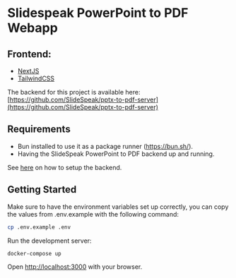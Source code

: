 # Slidespeak PowerPoint to PDF Webapp 

## Frontend:

- [NextJS](https://nextjs.org/)
- [TailwindCSS](https://tailwindcss.com/)


The backend for this project is available
here: [https://github.com/SlideSpeak/pptx-to-pdf-server](https://github.com/SlideSpeak/pptx-to-pdf-server)

## Requirements

- Bun installed to use it as a package runner (https://bun.sh/).
- Having the SlideSpeak PowerPoint to PDF backend up and running.

See [here](https://github.com/SlideSpeak/slidespeak-backend) on how to setup the backend.

## Getting Started

Make sure to have the environment variables set up correctly, you can copy the values from .env.example with the
following command:

```bash
cp .env.example .env
```

Run the development server:

```bash
docker-compose up
```

Open [http://localhost:3000](http://localhost:3000) with your browser.
